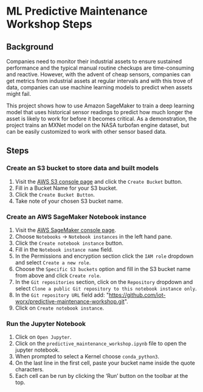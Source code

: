 # ML Predictive Maintenance Workshop Steps

## Background

Companies need to monitor their industrial assets to ensure sustained performance and the typical manual routine checkups are time-consuming and reactive. However, with the advent of cheap sensors, companies can get metrics from industrial assets at regular intervals and with this trove of data, companies can use machine learning models to predict when assets might fail.


This project shows how to use Amazon SageMaker to train a deep learning model that uses historical sensor readings to predict how much longer the asset is likely to work for before it becomes critical. As a demonstration, the project trains an MXNet model on the NASA turbofan engine dataset, but can be easily customized to work with other sensor based data.


## Steps

### Create an S3 bucket to store data and built models

1. Visit the [AWS S3 console page](https://console.aws.amazon.com/s3) and click the `Create Bucket` button.
1. Fill in a Bucket Name for your S3 bucket.
1. Click the `Create Bucket Button`.
1. Take note of your chosen S3 bucket name.


### Create an AWS SageMaker Notebook instance

1. Visit the [AWS SageMaker console page](https://console.aws.amazon.com/sagemaker).
1. Choose `Notebooks` -> `Notebook instances` in the left hand pane.
1. Click the `Create notebook instance` button.
1. Fill in the `Notebook instance name` field.
1. In the Permissions and encryption section click the `IAM role` dropdown and select `Create a new role`.
1. Choose the `Specific S3 buckets` option and fill in the S3 bucket name from above and click `Create role`.
1. In the `Git repositories` section, click on the `Repository` dropdown and select `Clone a public Git repository to this notebook instance only`.
1. In the `Git repository URL` field add: "https://github.com/iot-worx/predictive-maintenance-workshop.git".
1. Click on `Create notebook instance`.


### Run the Jupyter Notebook

1. Click on `Open Jupyter`.
1. Click on the `predictive_maintenance_workshop.ipynb` file to open the jupyter notebook.
1. When prompted to select a Kernel choose `conda_python3`.
1. On the last line in the first cell, paste your bucket name inside the quote characters.
1. Each cell can be run by clicking the ‘Run’ button on the toolbar at the top.